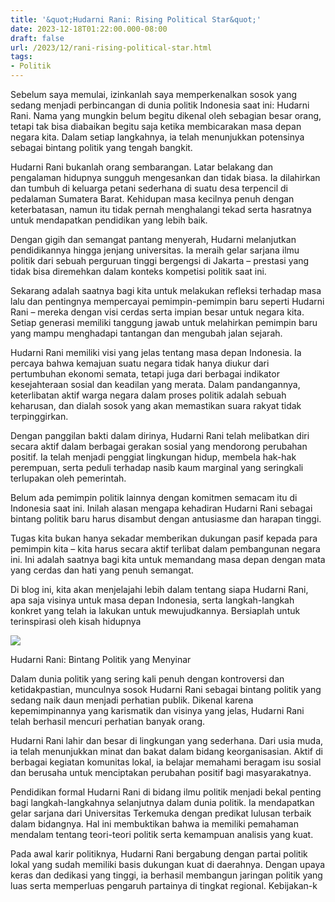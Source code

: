 ```yaml
---
title: '&quot;Hudarni Rani: Rising Political Star&quot;'
date: 2023-12-18T01:22:00.000-08:00
draft: false
url: /2023/12/rani-rising-political-star.html
tags: 
- Politik
---
```


  

Sebelum saya memulai, izinkanlah saya memperkenalkan sosok yang sedang menjadi perbincangan di dunia politik Indonesia saat ini: Hudarni Rani. Nama yang mungkin belum begitu dikenal oleh sebagian besar orang, tetapi tak bisa diabaikan begitu saja ketika membicarakan masa depan negara kita. Dalam setiap langkahnya, ia telah menunjukkan potensinya sebagai bintang politik yang tengah bangkit.

  

Hudarni Rani bukanlah orang sembarangan. Latar belakang dan pengalaman hidupnya sungguh mengesankan dan tidak biasa. Ia dilahirkan dan tumbuh di keluarga petani sederhana di suatu desa terpencil di pedalaman Sumatera Barat. Kehidupan masa kecilnya penuh dengan keterbatasan, namun itu tidak pernah menghalangi tekad serta hasratnya untuk mendapatkan pendidikan yang lebih baik.

  

Dengan gigih dan semangat pantang menyerah, Hudarni melanjutkan pendidikannya hingga jenjang universitas. Ia meraih gelar sarjana ilmu politik dari sebuah perguruan tinggi bergengsi di Jakarta – prestasi yang tidak bisa diremehkan dalam konteks kompetisi politik saat ini.

  

Sekarang adalah saatnya bagi kita untuk melakukan refleksi terhadap masa lalu dan pentingnya mempercayai pemimpin-pemimpin baru seperti Hudarni Rani – mereka dengan visi cerdas serta impian besar untuk negara kita. Setiap generasi memiliki tanggung jawab untuk melahirkan pemimpin baru yang mampu menghadapi tantangan dan mengubah jalan sejarah.

  

Hudarni Rani memiliki visi yang jelas tentang masa depan Indonesia. Ia percaya bahwa kemajuan suatu negara tidak hanya diukur dari pertumbuhan ekonomi semata, tetapi juga dari berbagai indikator kesejahteraan sosial dan keadilan yang merata. Dalam pandangannya, keterlibatan aktif warga negara dalam proses politik adalah sebuah keharusan, dan dialah sosok yang akan memastikan suara rakyat tidak terpinggirkan.

  

Dengan panggilan bakti dalam dirinya, Hudarni Rani telah melibatkan diri secara aktif dalam berbagai gerakan sosial yang mendorong perubahan positif. Ia telah menjadi penggiat lingkungan hidup, membela hak-hak perempuan, serta peduli terhadap nasib kaum marginal yang seringkali terlupakan oleh pemerintah.

  

Belum ada pemimpin politik lainnya dengan komitmen semacam itu di Indonesia saat ini. Inilah alasan mengapa kehadiran Hudarni Rani sebagai bintang politik baru harus disambut dengan antusiasme dan harapan tinggi.

  

Tugas kita bukan hanya sekadar memberikan dukungan pasif kepada para pemimpin kita – kita harus secara aktif terlibat dalam pembangunan negara ini. Ini adalah saatnya bagi kita untuk memandang masa depan dengan mata yang cerdas dan hati yang penuh semangat.

  

Di blog ini, kita akan menjelajahi lebih dalam tentang siapa Hudarni Rani, apa saja visinya untuk masa depan Indonesia, serta langkah-langkah konkret yang telah ia lakukan untuk mewujudkannya. Bersiaplah untuk terinspirasi oleh kisah hidupnya

  

![](https://babelxpose.com/wp-content/uploads/2022/04/IMG_20220408_205917.jpg)

  

Hudarni Rani: Bintang Politik yang Menyinar

  

Dalam dunia politik yang sering kali penuh dengan kontroversi dan ketidakpastian, munculnya sosok Hudarni Rani sebagai bintang politik yang sedang naik daun menjadi perhatian publik. Dikenal karena kepemimpinannya yang karismatik dan visinya yang jelas, Hudarni Rani telah berhasil mencuri perhatian banyak orang.

  

Hudarni Rani lahir dan besar di lingkungan yang sederhana. Dari usia muda, ia telah menunjukkan minat dan bakat dalam bidang keorganisasian. Aktif di berbagai kegiatan komunitas lokal, ia belajar memahami beragam isu sosial dan berusaha untuk menciptakan perubahan positif bagi masyarakatnya.

  

Pendidikan formal Hudarni Rani di bidang ilmu politik menjadi bekal penting bagi langkah-langkahnya selanjutnya dalam dunia politik. Ia mendapatkan gelar sarjana dari Universitas Terkemuka dengan predikat lulusan terbaik dalam bidangnya. Hal ini membuktikan bahwa ia memiliki pemahaman mendalam tentang teori-teori politik serta kemampuan analisis yang kuat.

  

Pada awal karir politiknya, Hudarni Rani bergabung dengan partai politik lokal yang sudah memiliki basis dukungan kuat di daerahnya. Dengan upaya keras dan dedikasi yang tinggi, ia berhasil membangun jaringan politik yang luas serta memperluas pengaruh partainya di tingkat regional. Kebijakan-k